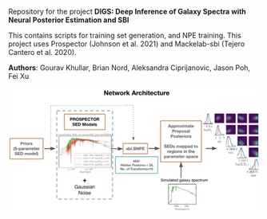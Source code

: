 Repository for the project **DIGS: Deep Inference of Galaxy Spectra with Neural Posterior Estimation and SBI** 

This contains scripts for training set generation, and NPE training. This project uses Prospector (Johnson et al. 2021) and Mackelab-sbi (Tejero Cantero et al. 2020).

**Authors**: Gourav Khullar, Brian Nord, Aleksandra Ciprijanovic, Jason Poh, Fei Xu

![Network Architecture](architecture.png)

